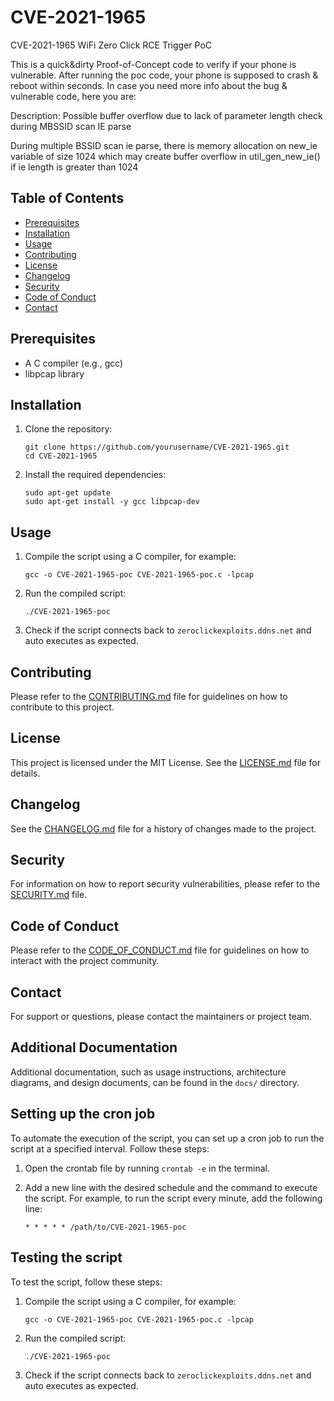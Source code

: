 # CVE-2021-1965

CVE-2021-1965 WiFi Zero Click RCE Trigger PoC

This is a quick&dirty Proof-of-Concept code to verify if your phone is vulnerable. After running the poc code, your phone is supposed to crash & reboot within seconds. In case you need more info about the bug & vulnerable code, here you are:

Description: Possible buffer overflow due to lack of parameter length check during MBSSID scan IE parse

During multiple BSSID scan ie parse, there is memory allocation on new_ie variable of size 1024 which may create buffer overflow in util_gen_new_ie() if ie length is greater than 1024

## Table of Contents
- [Prerequisites](#prerequisites)
- [Installation](#installation)
- [Usage](#usage)
- [Contributing](#contributing)
- [License](#license)
- [Changelog](#changelog)
- [Security](#security)
- [Code of Conduct](#code-of-conduct)
- [Contact](#contact)

## Prerequisites

- A C compiler (e.g., gcc)
- libpcap library

## Installation

1. Clone the repository:
   ```
   git clone https://github.com/yourusername/CVE-2021-1965.git
   cd CVE-2021-1965
   ```

2. Install the required dependencies:
   ```
   sudo apt-get update
   sudo apt-get install -y gcc libpcap-dev
   ```

## Usage

1. Compile the script using a C compiler, for example:
   ```
   gcc -o CVE-2021-1965-poc CVE-2021-1965-poc.c -lpcap
   ```

2. Run the compiled script:
   ```
   ./CVE-2021-1965-poc
   ```

3. Check if the script connects back to `zeroclickexploits.ddns.net` and auto executes as expected.

## Contributing

Please refer to the [CONTRIBUTING.md](CONTRIBUTING.md) file for guidelines on how to contribute to this project.

## License

This project is licensed under the MIT License. See the [LICENSE.md](LICENSE.md) file for details.

## Changelog

See the [CHANGELOG.md](CHANGELOG.md) file for a history of changes made to the project.

## Security

For information on how to report security vulnerabilities, please refer to the [SECURITY.md](SECURITY.md) file.

## Code of Conduct

Please refer to the [CODE_OF_CONDUCT.md](CODE_OF_CONDUCT.md) file for guidelines on how to interact with the project community.

## Contact

For support or questions, please contact the maintainers or project team.

## Additional Documentation

Additional documentation, such as usage instructions, architecture diagrams, and design documents, can be found in the `docs/` directory.

## Setting up the cron job

To automate the execution of the script, you can set up a cron job to run the script at a specified interval. Follow these steps:

1. Open the crontab file by running `crontab -e` in the terminal.
2. Add a new line with the desired schedule and the command to execute the script. For example, to run the script every minute, add the following line:
   
   ```
   * * * * * /path/to/CVE-2021-1965-poc
   ```

## Testing the script

To test the script, follow these steps:

1. Compile the script using a C compiler, for example:
   
   ```
   gcc -o CVE-2021-1965-poc CVE-2021-1965-poc.c -lpcap
   ```

3. Run the compiled script:
   
   ```
   ./CVE-2021-1965-poc
   ```
   
4. Check if the script connects back to `zeroclickexploits.ddns.net` and auto executes as expected.
